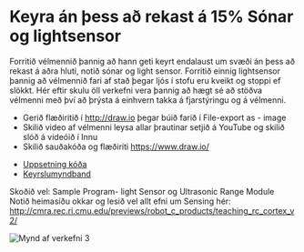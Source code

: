 # Keyra án þess að rekast á 15% Sónar og lightsensor

Forritið vélmennið þannig að hann geti keyrt  endalaust um svæði án þess að rekast á aðra hluti, notið sónar og light sensor.  Forritið einnig lightsensor þannig að vélmennið fari af stað þegar ljós í stofu eru kveikt og stoppi ef slökkt.
Hér eftir skulu öll verkefni vera þannig að hægt sé að stöðva vélmenni með því að þrýsta á einhvern takka á fjarstýringu og á vélmenni.
- Gerið flæðiritið í http://draw.io þegar búið farið í  File-export as - image
- Skilið video af vélmenni leysa allar þrautinar setjið á YouTube og skilið slóð á videóið í Innu
- Skilið sauðakóða og flæðiriti https://www.draw.io/

* [Uppsetning kóða]()
* [Keyrslumyndband]()

Skoðið vel: Sample Program- light Sensor og Ultrasonic Range Module
Notið heimasíðu okkar og lesið vel allt efni um Sensing hér: http://cmra.rec.ri.cmu.edu/previews/robot_c_products/teaching_rc_cortex_v2/

![Mynd af verkefni 3]()

